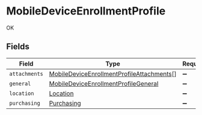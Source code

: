# MobileDeviceEnrollmentProfile

OK


## Fields

| Field                                                                                                         | Type                                                                                                          | Required                                                                                                      | Description                                                                                                   |
| ------------------------------------------------------------------------------------------------------------- | ------------------------------------------------------------------------------------------------------------- | ------------------------------------------------------------------------------------------------------------- | ------------------------------------------------------------------------------------------------------------- |
| `attachments`                                                                                                 | [MobileDeviceEnrollmentProfileAttachments](../../models/shared/mobiledeviceenrollmentprofileattachments.md)[] | :heavy_minus_sign:                                                                                            | N/A                                                                                                           |
| `general`                                                                                                     | [MobileDeviceEnrollmentProfileGeneral](../../models/shared/mobiledeviceenrollmentprofilegeneral.md)           | :heavy_minus_sign:                                                                                            | N/A                                                                                                           |
| `location`                                                                                                    | [Location](../../models/shared/location.md)                                                                   | :heavy_minus_sign:                                                                                            | N/A                                                                                                           |
| `purchasing`                                                                                                  | [Purchasing](../../models/shared/purchasing.md)                                                               | :heavy_minus_sign:                                                                                            | N/A                                                                                                           |